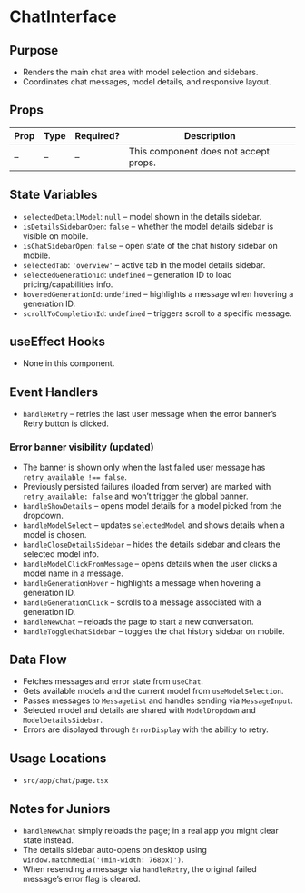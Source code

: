 # ChatInterface

## Purpose

- Renders the main chat area with model selection and sidebars.
- Coordinates chat messages, model details, and responsive layout.

## Props

| Prop | Type | Required? | Description                           |
| ---- | ---- | --------- | ------------------------------------- |
| –    | –    | –         | This component does not accept props. |

## State Variables

- `selectedDetailModel`: `null` – model shown in the details sidebar.
- `isDetailsSidebarOpen`: `false` – whether the model details sidebar is visible on mobile.
- `isChatSidebarOpen`: `false` – open state of the chat history sidebar on mobile.
- `selectedTab`: `'overview'` – active tab in the model details sidebar.
- `selectedGenerationId`: `undefined` – generation ID to load pricing/capabilities info.
- `hoveredGenerationId`: `undefined` – highlights a message when hovering a generation ID.
- `scrollToCompletionId`: `undefined` – triggers scroll to a specific message.

## useEffect Hooks

- None in this component.

## Event Handlers

- `handleRetry` – retries the last user message when the error banner’s Retry button is clicked.

### Error banner visibility (updated)

- The banner is shown only when the last failed user message has `retry_available !== false`.
- Previously persisted failures (loaded from server) are marked with `retry_available: false` and won’t trigger the global banner.
- `handleShowDetails` – opens model details for a model picked from the dropdown.
- `handleModelSelect` – updates `selectedModel` and shows details when a model is chosen.
- `handleCloseDetailsSidebar` – hides the details sidebar and clears the selected model info.
- `handleModelClickFromMessage` – opens details when the user clicks a model name in a message.
- `handleGenerationHover` – highlights a message when hovering a generation ID.
- `handleGenerationClick` – scrolls to a message associated with a generation ID.
- `handleNewChat` – reloads the page to start a new conversation.
- `handleToggleChatSidebar` – toggles the chat history sidebar on mobile.

## Data Flow

- Fetches messages and error state from `useChat`.
- Gets available models and the current model from `useModelSelection`.
- Passes messages to `MessageList` and handles sending via `MessageInput`.
- Selected model and details are shared with `ModelDropdown` and `ModelDetailsSidebar`.
- Errors are displayed through `ErrorDisplay` with the ability to retry.

## Usage Locations

- `src/app/chat/page.tsx`

## Notes for Juniors

- `handleNewChat` simply reloads the page; in a real app you might clear state instead.
- The details sidebar auto-opens on desktop using `window.matchMedia('(min-width: 768px)')`.
- When resending a message via `handleRetry`, the original failed message’s error flag is cleared.

